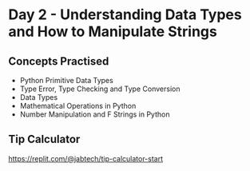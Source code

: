 # Day 2 - Understanding Data Types and How to Manipulate Strings
## Concepts Practised
- Python Primitive Data Types
- Type Error, Type Checking and Type Conversion
- Data Types
- Mathematical Operations in Python
- Number Manipulation and F Strings in Python
## Tip Calculator

https://replit.com/@jabtech/tip-calculator-start